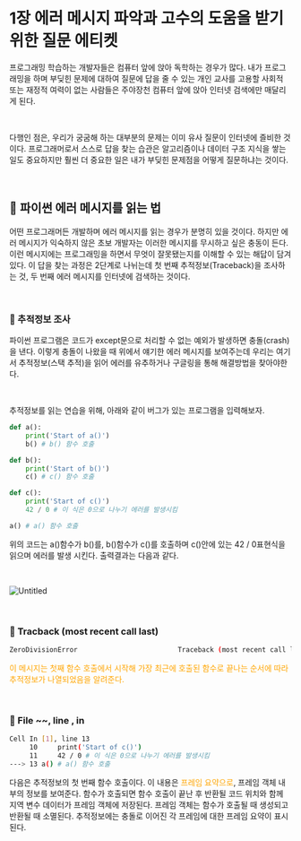 # 1장 에러 메시지 파악과 고수의 도움을 받기 위한 질문 에티켓
프로그래밍 학습하는 개발자들은 컴퓨터 앞에 앉아 독학하는 경우가 많다. 내가 프로그래밍을 하며 부딪힌 문제에 대하여 질문에 답을 줄 수 있는 개인 교사를 고용할 사회적 또는 재정적 여력이 없는 사람들은 주야장천 컴퓨터 앞에 앉아 인터넷 검색에만 매달리게 된다.

<br>

다행인 점은, 우리가 궁굼해 하는 대부분의 문제는 이미 유사 질문이 인터넷에 즐비한 것이다. 프로그래머로서 스스로 답을 찾는 습관은 알고리즘이나 데이터 구조 지식을 쌓는 일도 중요하지만 훨씬 더 중요한 일은 내가 부딪힌 문제점을 어떻게 질문하냐는 것이다.

<br>

## 🔖 파이썬 에러 메시지를 읽는 법
어떤 프로그래머든 개발하며 에러 메시지를 읽는 경우가 분명히 있을 것이다. 하지만 에러 메시지가 익숙하지 않은 초보 개발자는 이러한 메시지를 무시하고 싶은 충동이 든다. 이런 메시지에는 프로그래밍을 하면서 무엇이 잘못됐는지를 이해할 수 있는 해답이 담겨있다. 이 답을 찾는 과정은 2단계로 나뉘는데 첫 번째 추적정보(Traceback)을 조사하는 것, 두 번째 에러 메시지를 인터넷에 검색하는 것이다.

<br>

### 📌 추적정보 조사
파이썬 프로그램은 코드가 except문으로 처리할 수 없는 예외가 발생하면 충돌(crash)을 낸다. 이렇게 충돌이 나왔을 때 위에서 얘기한 에러 메시지를 보여주는데 우리는 여기서 추적정보(스택 추적)을 읽어 에러를 유추하거나 구글링을 통해 해결방법을 찾아야한다.

<br>

추적정보를 읽는 연습을 위해, 아래와 같이 버그가 있는 프로그램을 입력해보자.
```python
def a():
    print('Start of a()')
    b() # b() 함수 호출

def b():
    print('Start of b()')
    c() # c() 함수 호출

def c():
    print('Start of c()')
    42 / 0 # 이 식은 0으로 나누기 에러를 발생시킴

a() # a() 함수 호출
```
위의 코드는 a()함수가 b()를, b()함수가 c()를 호출하며 c()안에 있는 42 / 0표현식을 읽으며 에러를 발생 시킨다. 출력결과는 다음과 같다.

<br>

![Untitled](https://s3.us-west-2.amazonaws.com/secure.notion-static.com/6acda687-5960-4c18-accc-1aa09c6373ba/Untitled.png?X-Amz-Algorithm=AWS4-HMAC-SHA256&X-Amz-Content-Sha256=UNSIGNED-PAYLOAD&X-Amz-Credential=AKIAT73L2G45EIPT3X45%2F20221227%2Fus-west-2%2Fs3%2Faws4_request&X-Amz-Date=20221227T155715Z&X-Amz-Expires=86400&X-Amz-Signature=a0dba8dc342597a679f7b2e35e93915116f24a59d583960424395f5cd2c57232&X-Amz-SignedHeaders=host&response-content-disposition=filename%3D%22Untitled.png%22&x-id=GetObject)

<br>

### 📌 Tracback (most recent call last)
```bash
ZeroDivisionError                         Traceback (most recent call last)
```
<span style='color:orange;'>이 메시지는 첫째 함수 호출에서 시작해 가장 최근에 호출된 함수로 끝나는 순서에 따라 추적정보가 나열되었음을 알려준다.</span>

<br>

### 📌 File ~~, line , in <module>
```bash
Cell In [1], line 13
     10     print('Start of c()')
     11     42 / 0 # 이 식은 0으로 나누기 에러를 발생시킴
---> 13 a() # a() 함수 호출
```
다음은 추적정보의 첫 번째 함수 호출이다. 이 내용은 <span style='color:orange;'>프레임 요약으로</span>, 프레임 객체 내부의 정보를 보여준다. 함수가 호출되면 함수 호출이 끝난 후 반환될 코드 위치와 함께 지역 변수 데이터가 프레임 객체에 저장된다. 프레임 객체는 함수가 호출될 때 생성되고 반환될 때 소멸된다. 추적정보에는 충돌로 이어진 각 프레임에 대한 프레임 요약이 표시된다.